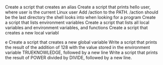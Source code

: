 Create a script that creates an alias
Create a script that prints hello user, where user is the current Linux user
Add /action to the PATH. /action should be the last directory the shell looks into when looking for a program
Create a script that lists environment variables
Create a script that lists all local variables and environment variables, and functions
Create a script that creates a new local variabl

e
Create a script that creates a new global variable
Write a script that prints the result of the addition of 128 with the value stored in the environment variable TRUEKNOWLEDGE, followed by a new line
Write a script that prints the result of POWER divided by DIVIDE, followed by a new line.

